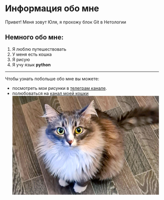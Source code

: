 # Информация обо мне

Привет! Меня зовут Юля, я прохожу блок Git в Нетологии

## Немного обо мне:
1. Я люблю путешествовать
2. У меня есть кошка
3. Я рисую
4. Я учу язык **python**

---

Чтобы узнать побольше обо мне вы можете:
- посмотреть мои рисунки в [телеграм канале](https://t.me/sketchgarbage).
- полюбоваться на [канал моей кошки](https://t.me/koshka_spit)
![Это моя кошка](/Cat.png)